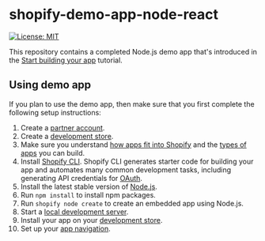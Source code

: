 # shopify-demo-app-node-react
[![License: MIT](https://img.shields.io/badge/License-MIT-green.svg)](LICENSE.md)

This repository contains a completed Node.js demo app that's introduced in the [Start building your app](https://shopify.dev/apps/getting-started/add-functionality) tutorial.

## Using demo app

If you plan to use the demo app, then make sure that you first complete the following setup instructions:

1. Create a [partner account](https://www.shopify.com/partners).
2. Create a [development store](https://shopify.dev/apps/tools/development-stores).
3. Make sure you understand [how apps fit into Shopify](https://shopify.dev/apps/getting-started#how-apps-fit-into-shopify) and the [types of apps](https://shopify.dev/apps/getting-started/app-types) you can build.
4. Install [Shopify CLI](https://shopify.dev/apps/getting-started/create#step-1-install-shopify-cli). Shopify CLI generates starter code for building your app and automates many common development tasks, including generating API credentials for [OAuth](https://shopify.dev/apps/auth/oauth).
5. Install the latest stable version of [Node.js](https://nodejs.org/en/download/).
6. Run `npm install` to install npm packages.
7. Run `shopify node create` to create an embedded app using Node.js.
8. Start a [local development server](https://shopify.dev/apps/getting-started/create#step-3-start-a-local-development-server).
9. Install your app on your [development store](https://shopify.dev/apps/getting-started/create#step-4-install-your-app-on-your-development-store).
10. Set up your [app navigation](https://shopify.dev/apps/app-extensions/navigation-links).
